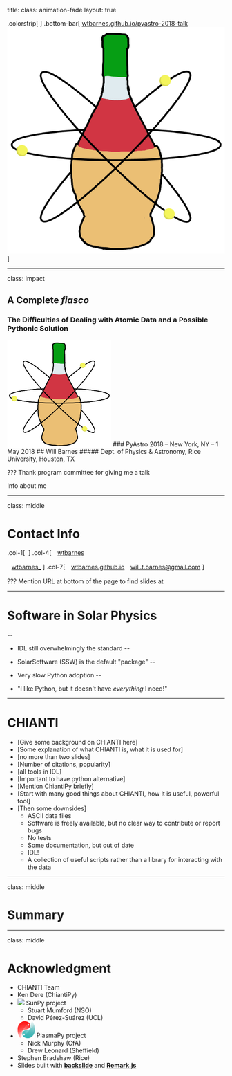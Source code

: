 title:
class: animation-fade
layout: true

<!-- This slide will serve as the base layout for all your slides -->
.colorstrip[
]
.bottom-bar[
    <a href="https://wtbarnes.github.io/#">
    wtbarnes.github.io/pyastro-2018-talk
    </a>
    <img src="img/fiasco-logo.png" class="school-logo">
]

---

class: impact
## A Complete *fiasco* 
### The Difficulties of Dealing with Atomic Data and a Possible Pythonic Solution
<img src="img/fiasco-logo.png" height="250px" style="vertical-align:bottom">
### PyAstro 2018 &ndash; New York, NY &ndash; 1 May 2018
## Will Barnes
##### Dept. of Physics & Astronomy, Rice University, Houston, TX 

???
Thank program committee for giving me a talk

Info about me

---
class: middle

# Contact Info
.col-1[
  &zwnj;
]
.col-4[
<a href="https://github.com/wtbarnes">
<i class="fa fa-github-alt fa-3x" aria-hidden="true" style="vertical-align:middle; padding-right:10px;"></i>wtbarnes</a>

<a href="https://twitter.com/wtbarnes_">
<i class="fa fa-twitter fa-3x" aria-hidden="true" style="vertical-align:middle; padding-right:10px;"></i>
wtbarnes_</a>
]
.col-7[
<a href="http://wtbarnes.github.io/">
<i class="fa fa-globe fa-3x" aria-hidden="true" style="vertical-align:middle; padding-right:10px;"></i>wtbarnes.github.io</a>

<a href="mailto:will.t.barnes@gmail.com">
<i class="fa fa-envelope fa-3x" aria-hidden="true" style="vertical-align:middle; padding-right:10px;"></i>will.t.barnes@gmail.com</a>
]

???
Mention URL at bottom of the page to find slides at

---

# Software in Solar Physics

--

* IDL still overwhelmingly the standard
--

* SolarSoftware (SSW) is the default "package"
--

* Very slow Python adoption
--

* "I like Python, but it doesn't have *everything* I need!"

---
# CHIANTI

* [Give some background on CHIANTI here]
* [Some explanation of what CHIANTI is, what it is used for]
* [no more than two slides]
* [Number of citations, popularity]
* [all tools in IDL]
* [Important to have python alternative]
* [Mention ChiantiPy briefly]
* [Start with many good things about CHIANTI, how it is useful, powerful tool]
* [Then some downsides]
  * ASCII data files
  * Software is freely available, but no clear way to contribute or report bugs
  * No tests
  * Some documentation, but out of date
  * IDL!
  * A collection of useful scripts rather than a library for interacting with the data

---
class: middle

# Summary

---
class: middle

# Acknowledgment

* CHIANTI Team
* Ken Dere (ChiantiPy)
* <img src="https://github.com/sunpy/sunpy-logo/blob/master/generated/sunpy_icon.png?raw=true" width="60px"> SunPy project
  * Stuart Mumford (NSO)
  * David Pérez-Suárez (UCL)
* <img src="https://github.com/PlasmaPy/PlasmaPy-logo/blob/master/exports/graphic.png?raw=true" width="40px"> PlasmaPy project
  * Nick Murphy (CfA)
  * Drew Leonard (Sheffield)
* Stephen Bradshaw (Rice)
* Slides built with [**backslide**](https://github.com/sinedied/backslide) and [**Remark.js**](https://github.com/gnab/remark)
